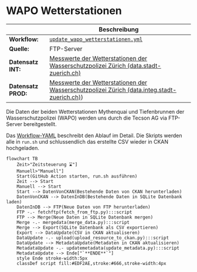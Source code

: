 WAPO Wetterstationen
====================

||Beschreibung|
|---|---|
|**Workflow:**|[`update_wapo_wetterstationen.yml`](https://github.com/opendatazurich/opendatazurich.github.io/blob/master/.github/workflows/update_wapo_wetterstationen.yml)|
|**Quelle:**| FTP-Server
|**Datensatz INT:**|[Messwerte der Wetterstationen der Wasserschutzpolizei Zürich (data.stadt-zuerich.ch)](https://data.stadt-zuerich.ch/dataset/sid_wapo_wetterstationen)|
|**Datensatz PROD:**|[Messwerte der Wetterstationen der Wasserschutzpolizei Zürich (data.integ.stadt-zuerich.ch)](https://data.integ.stadt-zuerich.ch/dataset/sid_wapo_wetterstationen))|

Die Daten der beiden Wetterstationen Mythenquai und Tiefenbrunnen der Wasserschutzpolizei (WAPO) werden uns durch die Tecson AG via FTP-Server bereitgestellt.

Das [Workflow-YAML](https://github.com/opendatazurich/opendatazurich.github.io/blob/master/.github/workflows/update_wapo_wetterstationen.yml) beschreibt den Ablauf im Detail.
Die Skripts werden alle in `run.sh` und schlussendlich das erstellte CSV wieder in CKAN hochgeladen.

```mermaid
flowchart TB
    Zeit>"Zeitsteuerung ⌛️"]
    Manuell>"Manuell"]
    Start(GitHub Action starten, run.sh ausführen)
    Zeit --> Start
    Manuell --> Start
    Start --> DatenVonCKAN(Bestehende Daten von CKAN herunterladen)
    DatenVonCKAN --> DatenInDB(Bestehende Daten in SQLite Datenbank laden)
    DatenInDB --> FTP(Neue Daten von FTP herunterladen)
    FTP -.- fetchftp(fetch_from_ftp.py):::script
    FTP --> Merge(Neue Daten in SQLite Datenbank mergen)
    Merge -.- mergedata(merge_data.py):::script
    Merge --> Export(SQLite Datenbank als CSV exportieren)
    Export --> DataUpdate(CSV in CKAN aktualiseren)
    DataUpdate -.- upload(upload_resource_to_ckan.py):::script
    DataUpdate --> MetadataUpdate(Metadaten in CKAN aktualisieren)
    MetadataUpdate -.- updatemetadata(update_metadata.py):::script
    MetadataUpdate --> Ende["`**ENDE**`"]
    style Ende stroke-width:5px
    classDef script fill:#EDF2AE,stroke:#666,stroke-width:4px
```

